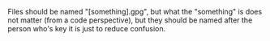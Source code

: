 Files should be named "[something].gpg", but what the "something" is does not matter (from a code perspective), but they should be named after the person who's key it is just to reduce confusion.
